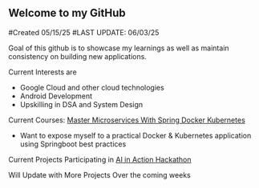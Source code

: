 ## Welcome to my GitHub

#Created 05/15/25
#LAST UPDATE: 06/03/25

Goal of this github is to showcase my learnings as well as maintain consistency on building new applications.

Current Interests are
- Google Cloud and other cloud technologies
- Android Development
- Upskilling in DSA and System Design

Current Courses:
[Master Microservices With Spring Docker Kubernetes](https://www.udemy.com/course/master-microservices-with-spring-docker-kubernetes/)
- Want to expose myself to a practical Docker & Kubernetes application using Springboot best practices

Current Projects
Participating in [AI in Action Hackathon](https://ai-in-action.devpost.com/?ref_feature=challenge&ref_medium=your-open-hackathons&ref_content=Submissions+open&_gl=1*22ntuv*_gcl_au*NTA1MTA2ODMxLjE3NDQ1MjMxODY.*_ga*MTY0ODA5NzAwNS4xNzM2NzQyNjMx*_ga_0YHJK3Y10M*czE3NDg5ODU0ODgkbzI4JGcwJHQxNzQ4OTg1NDg4JGo2MCRsMCRoMA..)

Will Update with More Projects Over the coming weeks
<!--
**okimin/okimin** is a ✨ _special_ ✨ repository because its `README.md` (this file) appears on your GitHub profile.

Here are some ideas to get you started:

- 🔭 I’m currently working on ...
- 🌱 I’m currently learning ...
- 👯 I’m looking to collaborate on ...
- 🤔 I’m looking for help with ...
- 💬 Ask me about ...
- 📫 How to reach me: ...
- 😄 Pronouns: ...
- ⚡ Fun fact: ...
-->
